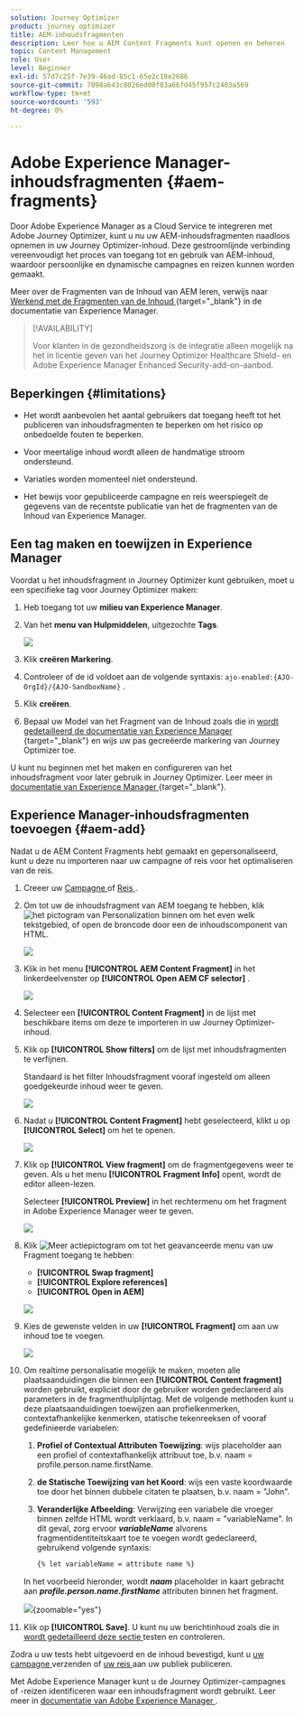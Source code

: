```yaml
---
solution: Journey Optimizer
product: journey optimizer
title: AEM-inhoudsfragmenten
description: Leer hoe u AEM Content Fragments kunt openen en beheren
topic: Content Management
role: User
level: Beginner
exl-id: 57d7c25f-7e39-46ad-85c1-65e2c18e2686
source-git-commit: 7098a643c8026ed00f83a66fd45f957c2403a569
workflow-type: tm+mt
source-wordcount: '593'
ht-degree: 0%

---
```


# Adobe Experience Manager-inhoudsfragmenten {#aem-fragments}

Door Adobe Experience Manager as a Cloud Service te integreren met Adobe Journey Optimizer, kunt u nu uw AEM-inhoudsfragmenten naadloos opnemen in uw Journey Optimizer-inhoud. Deze gestroomlijnde verbinding vereenvoudigt het proces van toegang tot en gebruik van AEM-inhoud, waardoor persoonlijke en dynamische campagnes en reizen kunnen worden gemaakt.

Meer over de Fragmenten van de Inhoud van AEM leren, verwijs naar [ Werkend met de Fragmenten van de Inhoud ](https://experienceleague.adobe.com/nl/docs/experience-manager-cloud-service/content/sites/administering/content-fragments/content-fragments-with-journey-optimizer){target="_blank"} in de documentatie van Experience Manager.

>[!AVAILABILITY]
>
>Voor klanten in de gezondheidszorg is de integratie alleen mogelijk na het in licentie geven van het Journey Optimizer Healthcare Shield- en Adobe Experience Manager Enhanced Security-add-on-aanbod.

## Beperkingen {#limitations}

* Het wordt aanbevolen het aantal gebruikers dat toegang heeft tot het publiceren van inhoudsfragmenten te beperken om het risico op onbedoelde fouten te beperken.

* Voor meertalige inhoud wordt alleen de handmatige stroom ondersteund.

* Variaties worden momenteel niet ondersteund.

* Het bewijs voor gepubliceerde campagne en reis weerspiegelt de gegevens van de recentste publicatie van het de fragmenten van de Inhoud van Experience Manager.

## Een tag maken en toewijzen in Experience Manager

Voordat u het inhoudsfragment in Journey Optimizer kunt gebruiken, moet u een specifieke tag voor Journey Optimizer maken:

1. Heb toegang tot uw **milieu van Experience Manager**.

1. Van het **menu van Hulpmiddelen**, uitgezochte **Tags**.

   ![](assets/do-not-localize/aem_tag_1.png)

1. Klik **creëren Markering**.

1. Controleer of de id voldoet aan de volgende syntaxis: `ajo-enabled:{AJO-OrgId}/{AJO-SandboxName}` .

1. Klik **creëren**.

1. Bepaal uw Model van het Fragment van de Inhoud zoals die in [ wordt gedetailleerd de documentatie van Experience Manager ](https://experienceleague.adobe.com/nl/docs/experience-manager-cloud-service/content/sites/administering/content-fragments/content-fragment-models){target="_blank"} en wijs uw pas gecreëerde markering van Journey Optimizer toe.

U kunt nu beginnen met het maken en configureren van het inhoudsfragment voor later gebruik in Journey Optimizer. Leer meer in [ documentatie van Experience Manager ](https://experienceleague.adobe.com/nl/docs/experience-manager-cloud-service/content/sites/administering/content-fragments/managing){target="_blank"}.

## Experience Manager-inhoudsfragmenten toevoegen {#aem-add}

Nadat u de AEM Content Fragments hebt gemaakt en gepersonaliseerd, kunt u deze nu importeren naar uw campagne of reis voor het optimaliseren van de reis.

1. Creeer uw [ Campagne ](../campaigns/create-campaign.md) of [ Reis ](../building-journeys/journey-gs.md).

1. Om tot uw de inhoudsfragment van AEM toegang te hebben, klik ![ het pictogram van Personalization ](assets/do-not-localize/Smock_PersonalizationField_18_N.svg) binnen om het even welk tekstgebied, of open de broncode door een de inhoudscomponent van HTML.

   ![](assets/aem_campaign_2.png)

1. Klik in het menu **[!UICONTROL AEM Content Fragment]** in het linkerdeelvenster op **[!UICONTROL Open AEM CF selector]** .

   ![](assets/aem_campaign_3.png)

1. Selecteer een **[!UICONTROL Content Fragment]** in de lijst met beschikbare items om deze te importeren in uw Journey Optimizer-inhoud.

1. Klik op **[!UICONTROL Show filters]** om de lijst met inhoudsfragmenten te verfijnen.

   Standaard is het filter Inhoudsfragment vooraf ingesteld om alleen goedgekeurde inhoud weer te geven.

   ![](assets/aem_campaign_4.png)

1. Nadat u **[!UICONTROL Content Fragment]** hebt geselecteerd, klikt u op **[!UICONTROL Select]** om het te openen.

   ![](assets/aem_campaign_5.png)

1. Klik op **[!UICONTROL View fragment]** om de fragmentgegevens weer te geven. Als u het menu **[!UICONTROL Fragment Info]** opent, wordt de editor alleen-lezen.

   Selecteer **[!UICONTROL Preview]** in het rechtermenu om het fragment in Adobe Experience Manager weer te geven.

   ![](assets/aem_campaign_7.png)

1. Klik ![ Meer actiepictogram ](assets/do-not-localize/Smock_MoreSmallList_18_N.svg) om tot het geavanceerde menu van uw Fragment toegang te hebben:

   * **[!UICONTROL Swap fragment]**
   * **[!UICONTROL Explore references]**
   * **[!UICONTROL Open in AEM]**

   ![](assets/aem_campaign_8.png)

1. Kies de gewenste velden in uw **[!UICONTROL Fragment]** om aan uw inhoud toe te voegen.
   <!--
    Note that if you choose to copy the value, any future updates to the Content Fragment will not be reflected in your campaign or journey. However, using dynamic placeholders ensures real-time updates.-->

   ![](assets/aem_campaign_6.png)

1. Om realtime personalisatie mogelijk te maken, moeten alle plaatsaanduidingen die binnen een **[!UICONTROL Content fragment]** worden gebruikt, expliciet door de gebruiker worden gedeclareerd als parameters in de fragmenthulplijntag. Met de volgende methoden kunt u deze plaatsaanduidingen toewijzen aan profielkenmerken, contextafhankelijke kenmerken, statische tekenreeksen of vooraf gedefinieerde variabelen:

   1. **Profiel of Contextual Attributen Toewijzing**: wijs placeholder aan een profiel of contextafhankelijk attribuut toe, b.v. naam = profile.person.name.firstName.

   1. **de Statische Toewijzing van het Koord**: wijs een vaste koordwaarde toe door het binnen dubbele citaten te plaatsen, b.v. naam = &quot;John&quot;.

   1. **Veranderlijke Afbeelding**: Verwijzing een variabele die vroeger binnen zelfde HTML wordt verklaard, b.v. naam = &quot;variableName&quot;.
In dit geval, zorg ervoor **_variableName_** alvorens fragmentidentiteitskaart toe te voegen wordt gedeclareerd, gebruikend volgende syntaxis:

      ```html
      {% let variableName = attribute name %} 
      ```

   In het voorbeeld hieronder, wordt **_naam_** placeholder in kaart gebracht aan **_profile.person.name.firstName_** attributen binnen het fragment.

   ![](assets/aem_campaign_9.png){zoomable="yes"}


1. Klik op **[!UICONTROL Save]**. U kunt nu uw berichtinhoud zoals die in [ wordt gedetailleerd deze sectie ](../content-management/preview.md) testen en controleren.

Zodra u uw tests hebt uitgevoerd en de inhoud bevestigd, kunt u [ uw campagne ](../campaigns/review-activate-campaign.md) verzenden of [ uw reis ](../building-journeys/publishing-the-journey.md) aan uw publiek publiceren.

Met Adobe Experience Manager kunt u de Journey Optimizer-campagnes of -reizen identificeren waar een inhoudsfragment wordt gebruikt. Leer meer in [ documentatie van Adobe Experience Manager ](https://experienceleague.adobe.com/nl/docs/experience-manager-cloud-service/content/sites/administering/content-fragments/extension-content-fragment-ajo-external-references).
